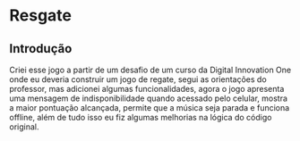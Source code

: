 # Resgate

## Introdução

Criei esse jogo a partir de um desafio de um curso da Digital Innovation One onde eu deveria construir um jogo de regate, segui as orientações do professor, mas adicionei algumas funcionalidades, agora o jogo apresenta uma mensagem de indisponibilidade quando acessado pelo celular, mostra a maior pontuação alcançada, permite que a música seja parada e funciona offline, além de tudo isso eu fiz algumas melhorias na lógica do código original.